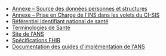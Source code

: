 - <a href="https://esante.gouv.fr/annexe-sources-des-donnees-personnes-et-structures">Annexe – Source des données personnes et structures</a>
- <a href="https://esante.gouv.fr/annexe-prise-en-charge-de-lins-dans-les-volets-du-ci-sis">Annexe – Prise en Charge de l'INS dans les volets du CI-SIS</a>
- <a href="https://industriels.esante.gouv.fr/sites/default/files/media/document/asip_referentiel_identifiant_national_sante-liste-des-oid-des-autorites-d-affectation-des-ins_v0.1.pdf">Référentiel Identifiant national de santé</a>
- <a href="https://interop.esante.gouv.fr/terminologies/">Terminologies de Santé</a>
- <a href="https://esante.gouv.fr/">Site de l'ANS</a>
- <a href="https://hl7.org/fhir/R4/index.html">Spécifications FHIR</a>
- <a href="https://interop.esante.gouv.fr/ig/documentation/">Documentation des guides d'implémentation de l'ANS</a>